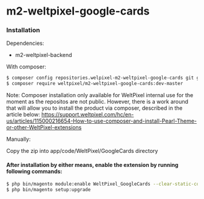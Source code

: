 # m2-weltpixel-google-cards

### Installation

Dependencies:
 - m2-weltpixel-backend

With composer:

```sh
$ composer config repositories.welpixel-m2-weltpixel-google-cards git git@github.com:Weltpixel/m2-weltpixel-google-cards.git
$ composer require weltpixel/m2-weltpixel-google-cards:dev-master
```
Note: Composer installation only available for WeltPixel internal use for the moment as the repositos are not public. However, there is a work around that will allow you to install the product via composer, described in the article below: https://support.weltpixel.com/hc/en-us/articles/115000216654-How-to-use-composer-and-install-Pearl-Theme-or-other-WeltPixel-extensions


Manually:

Copy the zip into app/code/WeltPixel/GoogleCards directory


#### After installation by either means, enable the extension by running following commands:

```sh
$ php bin/magento module:enable WeltPixel_GoogleCards --clear-static-content
$ php bin/magento setup:upgrade
```

